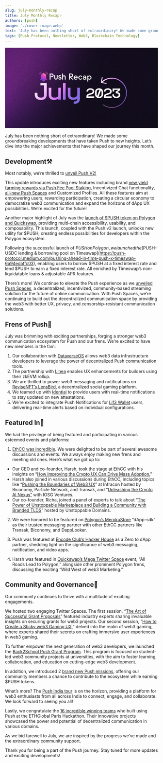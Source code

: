 ```yaml
---
slug: july-monthly-recap
title: July Monthly Recap✨
authors: [push]
image: './cover-image.webp'
text: 'July has been nothing short of extraordinary! We made some groundbreaking developments that have taken Push to new heights. Let’s dive into the major achievements that have shaped our journey this month.'
tags: [Push Protocol, Newsletter, Web3, Blockchain Technology]
---
```


![Cover image of July Monthly Recap✨](./cover-image.webp)

<!--truncate-->

July has been nothing short of extraordinary! We made some groundbreaking developments that have taken Push to new heights. Let’s dive into the major achievements that have shaped our journey this month.

## Development⚒️

Most notably, we’re thrilled to [unveil Push V2!](https://medium.com/push-protocol/push-v2-is-live-new-rewards-utility-functionality-4d591284209d)

This update introduces exciting new features including brand [new yield farming rewards via Push Fee Pool Staking](https://medium.com/push-protocol/new-push-yield-farming-rewards-full-details-4a9ff473226d), Incentivized Chat functionality, [all-new Push Spaces](https://push-protocol.medium.com/push-spaces-is-live-decentralized-audio-and-video-streaming-is-here-bc77deed16ca) and Customized Profiles. All these features aim at empowering users, rewarding participation, creating a circular economy to democratize web3 communication and expand the horizons of dApp UX possibilities. We’re excited for the future!

Another major highlight of July was the [launch of $PUSH token on Polygon and Quickswap](https://push-protocol.medium.com/push-is-live-on-polygon-quickswap-b683ef0f71d8), providing multi-chain accessibility, usability, and composability. This launch, coupled with the Push v2 launch, unlocks new utility for $PUSH, creating endless possibilities for developers within the Polygon ecosystem.

Following the successful launch of $PUSH on Polygon, we launched the [$PUSH-USDC lending & borrowing pool on Timeswap](https://push-protocol.medium.com/pushing-ahead-in-time-push-x-timeswap-6a94edaffc03), enabling users to borrow $PUSH at a fixed interest rate and lend $PUSH to earn a fixed interest rate. All enriched by Timeswap’s non-liquidatable loans & adjustable APR features.

There’s more! We continue to elevate the Push experience as we [unveiled Push Spaces](https://medium.com/push-protocol/push-spaces-is-live-decentralized-audio-and-video-streaming-is-here-bc77deed16ca), a decentralized, incentivized, community-based streaming solution for the future of online communication. With Push Spaces, we’re continuing to build out the decentralized communication space by providing the web3 with better UX, privacy, and censorship-resistant communication solutions.

## Frens of Push💜

July was brimming with exciting partnerships, forging a stronger web3 communication ecosystem for Push and our frens. We’re excited to have new members in the fam:

1. Our collaboration with [DataverseOS](https://twitter.com/pushprotocol/status/1678455797867585564) allows web3 data infrastructure developers to leverage the power of decentralized Push communication tools.
2. The partnership with [Linea](https://twitter.com/pushprotocol/status/1678746417018413058) enables UX enhancements for builders using their zkEVM rollup.
3. We are thrilled to power web3 messaging and notifications on [ReviseNFT’s LensBird](https://twitter.com/pushprotocol/status/1679083431022723072), a decentralized social gaming platform.
4. We teamed up with [Idential](https://twitter.com/identialxyz/status/1674792960632975365?s=20) to provide users with real-time notifications to stay updated on new attestations.
5. We’re excited to integrate Push Notifications for [Lif3 Wallet](https://twitter.com/pushprotocol/status/1680245839636176897) users, delivering real-time alerts based on individual configurations.

## Featured In📰

We had the privilege of being featured and participating in various esteemed events and platforms:

1. [EthCC was incredible](https://twitter.com/pushprotocol/status/1686053348619829256). We were delighted to be part of several awesome discussions and events. We always enjoy making new frens and meeting old ones. Here’s what we got up to:

- Our CEO and co-founder, Harsh, took the stage at EthCC with his insights on “[How Improving the Crypto UX Can Drive Mass Adoption.](https://twitter.com/pushprotocol/status/1681695398191325184)”
- Harsh also joined in various discussions during EthCC, including topics like “[Pushing the Boundaries of Web3 UX](https://twitter.com/pushprotocol/status/1679845888854831105)” at Infracon hosted by Biconomy, Particle Network, and Transak, and “[Unleashing the Crypto AI Nexus”](https://twitter.com/pushprotocol/status/1681240353750253569) with IOSG Ventures.
- Our co-founder, Richa, joined a panel of experts to talk about “[The Power of Unstoppable Marketplace and Building a Community with Branded TLDS](https://twitter.com/pushprotocol/status/1680238517006336006)” hosted by Unstoppable Domains.

2. We were honored to be featured on [Polygon’s MerokuStore](https://twitter.com/pushprotocol/status/1681988469873168384) “dApp-sdk” as their trusted messaging partner with other EthCC partners like Transak, Biconomy, and DappLooker.

3. Push was featured at [Encode Club’s Hacker House](https://twitter.com/pushprotocol/status/1679181327340273695) as a Zero to dApp partner, shedding light on the significance of web3 messaging, notification, and video apps.

4. Harsh was featured in [Quickswap’s Mega Twitter Space](https://twitter.com/pushprotocol/status/1681768659214106627) event, “All Roads Lead to Polygon,” alongside other prominent Polygon frens, discussing the exciting “Wild West of web3 Marketing.”

## Community and Governance🤝

Our community continues to thrive with a multitude of exciting engagements.

We hosted two engaging Twitter Spaces. The first session, “[The Art of Successful Grant Proposals](https://twitter.com/pushprotocol/status/1681664158582939648)” featured industry experts sharing invaluable insights on securing grants for web3 projects. Our second session, “[How to Create a Sticky web3 Gaming UX,](https://twitter.com/pushprotocol/status/1680980161137704961)” delved into the realm of web3 gaming, where experts shared their secrets on crafting immersive user experiences in web3 gaming.

To further empower the next generation of web3 developers, we launched the [Back2School Push Grant Program](https://twitter.com/pushprotocol/status/1679818451945136128). This program is focused on student-led web3 community projects at universities, with the aim to foster learning, collaboration, and education on cutting-edge web3 development.

In addition, we introduced 2 [brand new Push missions](https://twitter.com/pushprotocol/status/1680472360313577472), offering our community members a chance to contribute to the ecosystem while earning $PUSH tokens.

What’s more? The [Push India tour](https://twitter.com/pushprotocol/status/1682737259282325511) is on the horizon, providing a platform for web3 enthusiasts from all across India to connect, engage, and collaborate. We look forward to seeing you all!

Lastly, we congratulate the [16 incredible winning teams](https://twitter.com/pushprotocol/status/1684189869478760448) who built using Push at the ETHGlobal Paris Hackathon. Their innovative projects showcased the power and potential of decentralized communication in various domains.

As we bid farewell to July, we are inspired by the progress we’ve made and the extraordinary community support.

Thank you for being a part of the Push journey. Stay tuned for more updates and exciting developments!
